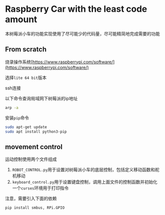 # Raspberry Car with the least code amount

本树莓派小车的功能实现使用了尽可能少的代码量，尽可能精简地完成需要的功能

## From scratch

烧录操作系统[https://www.raspberrypi.com/software/](https://www.raspberrypi.com/software/)

选择`lite 64 bit`版本

ssh连接

以下命令查询局域网下树莓派的ip地址
```bash
arp -a
```

安装`pip`命令

```bash
sudo apt-get update
sudo apt install python3-pip
```

## movement control

运动控制使用两个文件组成

1. `ROBOT_CONTROL.py`用于设置对树莓派小车的底层控制，包括定义移动函数和舵机移动
2. `keyboard_control.py`用于设置键盘控制，调用上面文件的控制函数并初始化一个`curses`环境用于打印指令

注意，需要引入下面的依赖
```bash
pip install smbus, RPi.GPIO
```